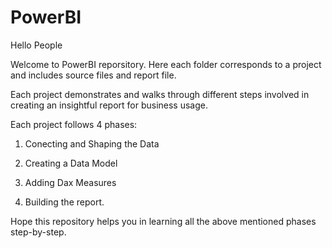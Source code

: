 # PowerBI

Hello People

Welcome to PowerBI reporsitory. Here each folder corresponds to a project and includes source files and report file.

Each project demonstrates and walks through different steps involved in creating an insightful report for business usage.

Each project follows 4 phases:

1. Conecting and Shaping the Data

2. Creating a Data Model

3. Adding Dax Measures

4. Building the report.

Hope this repository helps you in learning all the above mentioned phases step-by-step.
